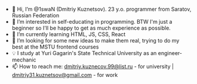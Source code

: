 - 👋 Hi, I’m @1swaN (Dmitriy Kuznetsov). 23 y.o. programmer from Saratov, Russian Federation
- 👀 I’m interested in self-educating in programming. BTW I'm just a beginner so I'll be happy to get as much experience as possible. 
- 🌱 I’m currently learning HTML, JS, CSS, React
- 💞️ I’m looking for some new ideas to make them real, trying to do my best at the MSTU frontend courses
- 💡 I study at Yuri Gagarin's State Technical University as an engineer-mechanic
- 📫 How to reach me: dmitriy.kuznecov.99@list.ru - for university | dmitriy31.kuznetsov@gmail.com - for work

<!---
1swaN/1swaN is a ✨ special ✨ repository because its `README.md` (this file) appears on your GitHub profile.
You can click the Preview link to take a look at your changes.
--->
